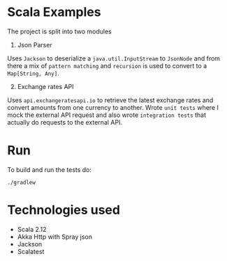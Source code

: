 # Scala Examples

The project is split into two modules

1. Json Parser

Uses `Jackson` to deserialize a `java.util.InputStream` to `JsonNode` and from there 
a mix of `pattern matching` and `recursion` is used to convert to a `Map[String, Any]`.

2. Exchange rates API

Uses `api.exchangeratesapi.io` to retrieve the latest exchange rates 
and convert amounts from one currency to another. 
Wrote `unit tests` where I mock the external API request and also 
wrote `integration tests` that actually do requests to the external API.

# Run

To build and run the tests do:
``` 
./gradlew 
```

# Technologies used

- Scala 2.12
- Akka Http with Spray json
- Jackson
- Scalatest 
